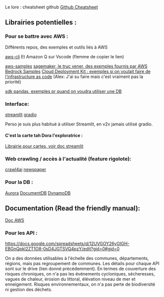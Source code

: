 








Le lore : cheatsheet github [Github Cheatsheet](https://education.github.com/git-cheat-sheet-education.pdf)


## Librairies potentielles :

### Pour se battre avec AWS : 
Différents repos, des exemples et outils liés à AWS



[aws-cli](https://github.com/aws/aws-cli)
Et Amazon Q sur Vscode (flemme de copier le lien)

[aws-samples](https://github.com/aws-samples)
[sagemaker, le truc vener, des exemples fournis par AWS](https://github.com/aws/amazon-sagemaker-examples)
[Bedrock Samples](https://github.com/aws-samples/amazon-bedrock-samples)
[Cloud Deployment Kit : exemples si on voulait faire de l'infrastructure as code](https://github.com/aws/aws-cdk) (Alex: J'ai su faire mais c'est vraiment pas la priorité)

[sdk pandas, exemples pr quand on voudra utiliser une DB](https://github.com/aws/aws-sdk-pandas)


### Interface:

[streamlit](https://github.com/streamlit/streamlit)
[gradio](https://github.com/gradio-app/gradio)



Perso je suis plus habitué à utiliser Streamlit, en v2v jamais utilisé gradio.

#### C'est la carte tah Dora l'exploratrice :
[Librairie pour cartes, voir doc streamlit](https://github.com/visgl/deck.gl)


### Web crawling / accès à l'actualité (feature rigolote):

[crawl4ai](https://github.com/unclecode/crawl4ai)
[newspaper](https://github.com/codelucas/newspaper)

### Pour la DB : 

[Aurora](https://aws.amazon.com/rds/aurora/?nc2=h_ql_prod_db_aa)
[DocumentDB](https://aws.amazon.com/documentdb/?nc2=h_ql_prod_db_doc)
[DynamoDB](https://aws.amazon.com/dynamodb/?nc2=h_ql_prod_db_ddb)

## Documentation (Read the friendly manual):

[Doc AWS](https://docs.aws.amazon.com/?nc2=h_ql_doc_do)

### Pour les API :

https://docs.google.com/spreadsheets/d/12UVGOY26yGIGH-EBGnQpkl2ZT1O8-0sD4JGTSVQ4pzY/edit?gid=0#gid=0

On a des données utilisables à l'échelle des communes, départements, régions, mais pas regroupement de communes. Les détails pour chaque API sont sur le drive (lien donné précédemment). En termes de couverture des risques chroniques, on n'a pas les événements cycloniques, sécheresses, vagues de chaleur, érosion du littoral, élévation niveau de mer et enneigement. Risques environnementaux, on n'a pas perte de biodiversité ni gestion des déchets.
